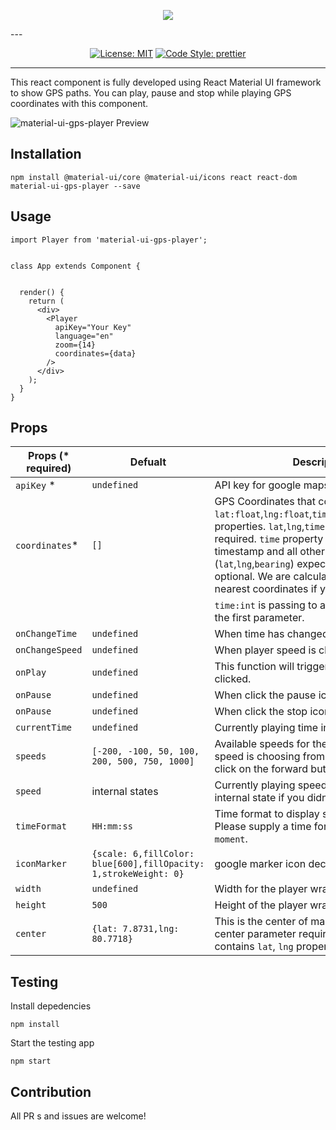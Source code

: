 <p align="center"><img src="https://i.imgur.com/GRK3UL8.png"></p>
---

<p align="center">
<a href="https://opensource.org/licenses/MIT"><img src="https://img.shields.io/badge/License-MIT-brightgreen.svg" alt="License: MIT"></a>
<a href="https://github.com/prettier/prettier"><img src="https://img.shields.io/badge/code_style-prettier-ff69b4.svg" alt="Code Style: prettier"></a>
</p>

---

This react component is fully developed using React Material UI framework to show GPS paths. You can play, pause and stop while playing GPS coordinates with this component.

![material-ui-gps-player Preview](https://i.imgur.com/yp5BOUf.png)

## Installation

```
npm install @material-ui/core @material-ui/icons react react-dom material-ui-gps-player --save
```

## Usage 

```
import Player from 'material-ui-gps-player';


class App extends Component {


  render() {
    return (
      <div>
        <Player
          apiKey="Your Key"
          language="en"
          zoom={14}
          coordinates={data}
        />
      </div>
    );
  }
}

```

## Props

| Props (* required)         |  Defualt      |  Description              | Type          |
|---            |---            |---                        | ---           |
|`apiKey` *      | `undefined` | API key for google maps | `string` |
|`coordinates`*  |   `[]`          | GPS Coordinates that containing `lat:float`,`lng:float`,`time:int`,`bearing?:float` properties. `lat`,`lng`,`time` properties are required. `time` property is expecting a UNIX timestamp and all other properties (`lat`,`lng`,`bearing`) expecting floats. `bearing` is optional. We are calculating `bearing` using nearest coordinates if you didn't supply.| `array` |
| | | `time:int` is passing to all below callbacks as the first parameter.||
|`onChangeTime` | `undefined`   | When time has changed in the player. | `function` |
|`onChangeSpeed`| `undefined`   | When player speed is changed. | `function` |
| `onPlay`      | `undefined`     | This function will trigger when play button is clicked. | `function` |
| `onPause`     | `undefined`   | When click the pause icon | `function` |
| `onPause`     | `undefined`   | When click the stop icon | `function` |
| `currentTime` | `undefined`   | Currently playing time in UNIX format | `number` |
| `speeds`      | `[-200, -100, 50, 100, 200, 500, 750, 1000]` | Available speeds for the player. Current speed is choosing from these values when click on the forward button. | `number[]` |
| `speed`      |  internal states | Currently playing speed. We are using our internal state if you didn't supplied a speed. | `number` |
| `timeFormat` | `HH:mm:ss`     | Time format to display start/end times. Please supply a time format supported in `moment`. | string |
| `iconMarker`  | `{scale: 6,fillColor: blue[600],fillOpacity: 1,strokeWeight: 0}`| google marker icon decorations. | `object` |
| `width`       | `undefined`   | Width for the player wrapper. | `number` |
| `height`      | `500`           | Height of the player wrapper. |  `number` |
| `center`      | `{lat: 7.8731,lng: 80.7718}` | This is the center of map when initializing. center parameter required a object that contains `lat`, `lng` properties. | `object` |

## Testing

Install depedencies

```
npm install
```

Start the testing app

```
npm start
```

## Contribution

All PR s and issues are welcome!
